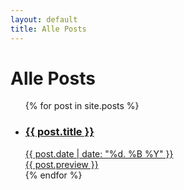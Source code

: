 ```yaml
---
layout: default
title: Alle Posts
---
```


# Alle Posts

<ul class="postlist">
    {% for post in site.posts %}
        <a href="{{ post.url | relative_url }}">
            <li>
                <h3>{{ post.title }}</h3>
                <div class="post-meta">{{ post.date | date: "%d. %B %Y" }}</div>
                <div class="post-preview">{{ post.preview }}</div>
            </li>
        </a>
  {% endfor %}
</ul>


